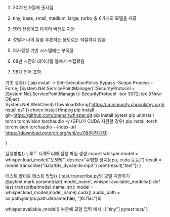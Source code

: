 1. 2022년 9월에 출시됨

2. tiny, base, small, medium, large, turbo 총 6가지의 모델을 제공

3. 영어 전용이고 다국어 버전도 지원

4. 성별과 나이 등을 추론하는 용도로는 적절하지 않음

5. 의사결정 기반 시스템에는 부적절

6. 68만 시간의 데이터를 웹에서 수집했음

7. 98개 언어 포함

기초 설정() {
pip install -r
Set-ExecutionPolicy Bypass -Scope Process -Force; [System.Net.ServicePointManager]::SecurityProtocol = [System.Net.ServicePointManager]::SecurityProtocol -bor 3072; iex ((New-Object System.Net.WebClient).DownloadString('https://community.chocolatey.org/install.ps1'))
choco install ffmpeg
pip install git+https://github.com/openai/whisper.git
pip install pytest
pip uninstall torch torchvision torchaudio -y (GPU가 CUDA 지원할 경우)
pip install torch torchvision torchaudio --index-url https://download.pytorch.org/whl/cu118(마찬가지)

}

실행방법() {
루트 디렉토리에 실행 파일 생성
import whisper
model = whisper.load_model("모델명", device="수행할 장치(cpu, cuda 등등)")
result = model.transcribe("data/bts_dynamite.mp3")
print(result["text"])
}

테스트 폴더로 테스트 방법() {
test_transcribe.py의 모델 지정하기
@pytest.mark.parametrize('model_name', whisper.available_models())
def test_transcribe(model_name: str):
model = whisper.load_model(model_name).cuda()
audio_path = os.path.join(os.path.dirname(**file**), "jfk.flac")의

whisper.available_model() 부분에 모델 입력
예시 : ["tiny"]
pytest test/
}
